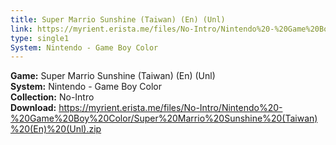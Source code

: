 ```yaml
---
title: Super Marrio Sunshine (Taiwan) (En) (Unl)
link: https://myrient.erista.me/files/No-Intro/Nintendo%20-%20Game%20Boy%20Color/Super%20Marrio%20Sunshine%20(Taiwan)%20(En)%20(Unl).zip
type: single1
System: Nintendo - Game Boy Color
---
```

<b>Game:</b> Super Marrio Sunshine (Taiwan) (En) (Unl)<br>
<b>System:</b> Nintendo - Game Boy Color<br>
<b>Collection:</b> No-Intro<br>
<b>Download:</b> https://myrient.erista.me/files/No-Intro/Nintendo%20-%20Game%20Boy%20Color/Super%20Marrio%20Sunshine%20(Taiwan)%20(En)%20(Unl).zip